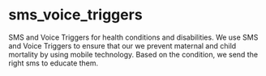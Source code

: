 # sms_voice_triggers
SMS and Voice Triggers for health conditions and disabilities.
We use SMS and Voice Triggers to ensure that our we prevent maternal and child mortality by using mobile technology.
Based on the condition, we send the right sms to educate them.

